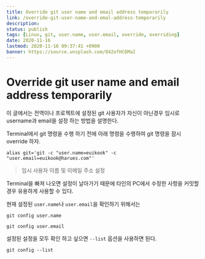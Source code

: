 ```yaml
---
title: Override git user name and email address temporarily
link: /override-git-user-name-and-emal-address-temporarily
description: 
status: publish
tags: [Linux, git, user.name, user.email, override, overriding]
date: 2020-11-16
lastmod: 2020-11-16 09:37:41 +0900
banner: https://source.unsplash.com/842ofHC6MaI
---
```


# Override git user name and email address temporarily

이 글에서는 전역이나 프로젝트에 설정된 git 사용자가 자신이 아닌경우 임시로 username과 email을 설정 하는 방법을 설명한다. 


Terminal에서 git 명령을 수행 하기 전에 아래 명령을 수행하여 git 명령을 잠시 override 하자.

```
alias git='git -c "user.name=euikook" -c "user.email=euikook@harues.com"'
```
> 임시 사용자 이름 및 이메일 주소 설정

Terminal을 빠져 나오면 설정이 날아가기 때문에 타인의 PC에서 수정한 사항을 커밋할 경우 유용하게 사용할 수 있다. 

<!--more-->


현재 설정된 `user.name`나 `user.email`을 확인하기 위해서는 

```
git config user.name
```

```
git config user.email
```

설정된 설정을 모두 확인 하고 싶으면 `--list` 옵션을 사용하면 된다. 

```
git config --list
```
